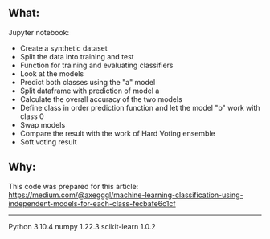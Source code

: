 ## What:
Jupyter notebook:
- Create a synthetic dataset
- Split the data into training and test
- Function for training and evaluating classifiers
- Look at the models
- Predict both classes using the "a" model
- Split dataframe with prediction of model a
- Calculate the overall accuracy of the two models
- Define class in order prediction function and let the model "b" work with class 0
- Swap models
- Compare the result with the work of Hard Voting ensemble
- Soft voting result

## Why:
This code was prepared for this article: https://medium.com/@axegggl/machine-learning-classification-using-independent-models-for-each-class-fecbafe6c1cf

-------------------------------------------------------------------------------

Python 3.10.4
numpy 1.22.3
scikit-learn 1.0.2
